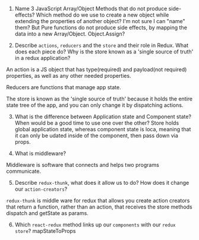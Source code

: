 1.  Name 3 JavaScript Array/Object Methods that do not produce side-effects? Which method do we use to create a new object while extending the properties of another object?
I'm not sure I can "name" them? But Pure functions do not produce side effects, by mapping the data into a new Array/Object.
Object.Assign?



2.  Describe `actions`, `reducers` and the `store` and their role in Redux. What does each piece do? Why is the store known as a 'single source of truth' in a redux application?

An action is a JS object that has type(required) and payload(not required) properties, as well as any other needed properties. 

Reducers are functions that manage app state.

The store is known as the 'single source of truth' because it holds the entire state tree of the app, and you can only change it by dispatching actions.


3.  What is the difference between Application state and Component state? When would be a good time to use one over the other?
Store holds global application state, whereas component state is loca, meaning that it can only be udated inside of the component, then pass down via props.


4.  What is middleware? 

Middleware is software that connects and helps two programs communicate.

5.  Describe `redux-thunk`, what does it allow us to do? How does it change our `action-creators`?

`redux-thunk` is middle ware for redux that allows you create action creators that return a function, rather than an action, that receives the store methods dispatch and getState as params.

6.  Which `react-redux` method links up our `components` with our `redux store`?
mapStateToProps
